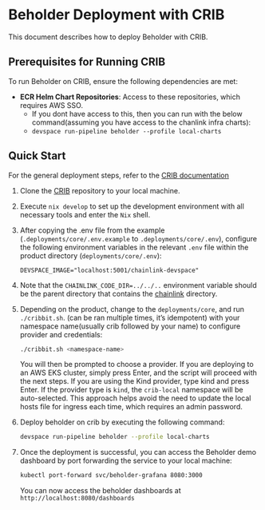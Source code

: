# Beholder Deployment with CRIB
This document describes how to deploy Beholder with CRIB.

## Prerequisites for Running CRIB 

To run Beholder on CRIB, ensure the following dependencies are met:
- **ECR Helm Chart Repositories**: Access to these repositories, which requires AWS SSO.
  - If you dont have access to this, then you can run with the below command(assuming you have access to the chanlink infra charts):
  - `devspace run-pipeline beholder --profile local-charts`
## Quick Start

For the general deployment steps, refer to the [CRIB documentation](https://smartcontract-it.atlassian.net/wiki/spaces/CRIB/pages/678461474/How+to+Deploy+Access+CRIB)

1. Clone the [CRIB](https://github.com/smartcontractkit/crib) repository to your local machine.

2. Execute `nix develop` to set up the development environment with all necessary tools and enter the `Nix` shell.

3. After copying the .env file from the example (`.deployments/core/.env.example` to `.deployments/core/.env`), configure the following environment variables in the relevant `.env` file within the product directory (`deployments/core/.env`):

   ```
   DEVSPACE_IMAGE="localhost:5001/chainlink-devspace"
   ```

4. Note that the `CHAINLINK_CODE_DIR=../../..` environment variable should be the parent directory that contains the [chainlink](https://github.com/smartcontractkit/chainlink) directory.

5. Depending on the product, change to the `deployments/core`, and run `./cribbit.sh`. (can be ran multiple times, it’s idempotent) with your namespace name(usually crib followed by your name) to configure provider and credentials:

   ```bash
   ./cribbit.sh <namespace-name>
   ```

   You will then be prompted to choose a provider. If you are deploying to an AWS EKS cluster, simply press Enter, and the script will proceed with the next steps. If you are using the Kind provider, type kind and press Enter.
   If the provider type is `kind`, the `crib-local` namespace will be auto-selected. This approach helps avoid the need to update the local hosts file for ingress each time, which requires an admin password.

6. Deploy beholder on crib by executing the following command:

   ```bash
   devspace run-pipeline beholder --profile local-charts
   ```
7. Once the deployment is successful, you can access the Beholder demo dashboard by port forwarding the service to your local machine:

   ```bash
   kubectl port-forward svc/beholder-grafana 8080:3000
   ```

   You can now access the beholder dashboards at `http://localhost:8080/dashboards`
